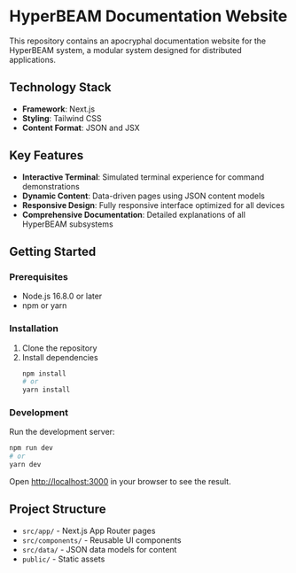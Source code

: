# HyperBEAM Documentation Website

This repository contains an apocryphal documentation website for the HyperBEAM system, a modular system designed for distributed applications.

## Technology Stack

- **Framework**: Next.js
- **Styling**: Tailwind CSS
- **Content Format**: JSON and JSX

## Key Features

- **Interactive Terminal**: Simulated terminal experience for command demonstrations
- **Dynamic Content**: Data-driven pages using JSON content models
- **Responsive Design**: Fully responsive interface optimized for all devices
- **Comprehensive Documentation**: Detailed explanations of all HyperBEAM subsystems

## Getting Started

### Prerequisites

- Node.js 16.8.0 or later
- npm or yarn

### Installation

1. Clone the repository
2. Install dependencies
   ```bash
   npm install
   # or
   yarn install
   ```

### Development

Run the development server:

```bash
npm run dev
# or
yarn dev
```

Open [http://localhost:3000](http://localhost:3000) in your browser to see the result.

## Project Structure

- `src/app/` - Next.js App Router pages
- `src/components/` - Reusable UI components
- `src/data/` - JSON data models for content
- `public/` - Static assets
